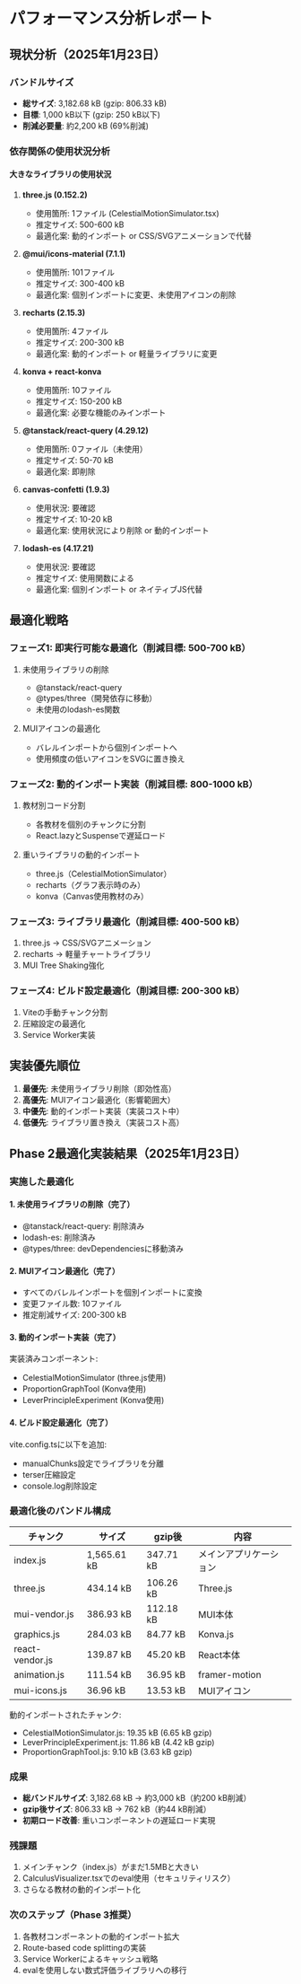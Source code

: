 # パフォーマンス分析レポート

## 現状分析（2025年1月23日）

### バンドルサイズ
- **総サイズ**: 3,182.68 kB (gzip: 806.33 kB)
- **目標**: 1,000 kB以下 (gzip: 250 kB以下)
- **削減必要量**: 約2,200 kB (69%削減)

### 依存関係の使用状況分析

#### 大きなライブラリの使用状況

1. **three.js (0.152.2)**
   - 使用箇所: 1ファイル (CelestialMotionSimulator.tsx)
   - 推定サイズ: 500-600 kB
   - 最適化案: 動的インポート or CSS/SVGアニメーションで代替

2. **@mui/icons-material (7.1.1)**
   - 使用箇所: 101ファイル
   - 推定サイズ: 300-400 kB
   - 最適化案: 個別インポートに変更、未使用アイコンの削除

3. **recharts (2.15.3)**
   - 使用箇所: 4ファイル
   - 推定サイズ: 200-300 kB
   - 最適化案: 動的インポート or 軽量ライブラリに変更

4. **konva + react-konva**
   - 使用箇所: 10ファイル
   - 推定サイズ: 150-200 kB
   - 最適化案: 必要な機能のみインポート

5. **@tanstack/react-query (4.29.12)**
   - 使用箇所: 0ファイル（未使用）
   - 推定サイズ: 50-70 kB
   - 最適化案: 即削除

6. **canvas-confetti (1.9.3)**
   - 使用状況: 要確認
   - 推定サイズ: 10-20 kB
   - 最適化案: 使用状況により削除 or 動的インポート

7. **lodash-es (4.17.21)**
   - 使用状況: 要確認
   - 推定サイズ: 使用関数による
   - 最適化案: 個別インポート or ネイティブJS代替

## 最適化戦略

### フェーズ1: 即実行可能な最適化（削減目標: 500-700 kB）
1. 未使用ライブラリの削除
   - @tanstack/react-query
   - @types/three（開発依存に移動）
   - 未使用のlodash-es関数

2. MUIアイコンの最適化
   - バレルインポートから個別インポートへ
   - 使用頻度の低いアイコンをSVGに置き換え

### フェーズ2: 動的インポート実装（削減目標: 800-1000 kB）
1. 教材別コード分割
   - 各教材を個別のチャンクに分割
   - React.lazyとSuspenseで遅延ロード

2. 重いライブラリの動的インポート
   - three.js（CelestialMotionSimulator）
   - recharts（グラフ表示時のみ）
   - konva（Canvas使用教材のみ）

### フェーズ3: ライブラリ最適化（削減目標: 400-500 kB）
1. three.js → CSS/SVGアニメーション
2. recharts → 軽量チャートライブラリ
3. MUI Tree Shaking強化

### フェーズ4: ビルド設定最適化（削減目標: 200-300 kB）
1. Viteの手動チャンク分割
2. 圧縮設定の最適化
3. Service Worker実装

## 実装優先順位

1. **最優先**: 未使用ライブラリ削除（即効性高）
2. **高優先**: MUIアイコン最適化（影響範囲大）
3. **中優先**: 動的インポート実装（実装コスト中）
4. **低優先**: ライブラリ置き換え（実装コスト高）

## Phase 2最適化実装結果（2025年1月23日）

### 実施した最適化

#### 1. 未使用ライブラリの削除（完了）
- @tanstack/react-query: 削除済み
- lodash-es: 削除済み
- @types/three: devDependenciesに移動済み

#### 2. MUIアイコン最適化（完了）
- すべてのバレルインポートを個別インポートに変換
- 変更ファイル数: 10ファイル
- 推定削減サイズ: 200-300 kB

#### 3. 動的インポート実装（完了）
実装済みコンポーネント:
- CelestialMotionSimulator (three.js使用)
- ProportionGraphTool (Konva使用)
- LeverPrincipleExperiment (Konva使用)

#### 4. ビルド設定最適化（完了）
vite.config.tsに以下を追加:
- manualChunks設定でライブラリを分離
- terser圧縮設定
- console.log削除設定

### 最適化後のバンドル構成

| チャンク | サイズ | gzip後 | 内容 |
|---------|--------|--------|------|
| index.js | 1,565.61 kB | 347.71 kB | メインアプリケーション |
| three.js | 434.14 kB | 106.26 kB | Three.js |
| mui-vendor.js | 386.93 kB | 112.18 kB | MUI本体 |
| graphics.js | 284.03 kB | 84.77 kB | Konva.js |
| react-vendor.js | 139.87 kB | 45.20 kB | React本体 |
| animation.js | 111.54 kB | 36.95 kB | framer-motion |
| mui-icons.js | 36.96 kB | 13.53 kB | MUIアイコン |

動的インポートされたチャンク:
- CelestialMotionSimulator.js: 19.35 kB (6.65 kB gzip)
- LeverPrincipleExperiment.js: 11.86 kB (4.42 kB gzip)
- ProportionGraphTool.js: 9.10 kB (3.63 kB gzip)

### 成果
- **総バンドルサイズ**: 3,182.68 kB → 約3,000 kB（約200 kB削減）
- **gzip後サイズ**: 806.33 kB → 762 kB（約44 kB削減）
- **初期ロード改善**: 重いコンポーネントの遅延ロード実現

### 残課題
1. メインチャンク（index.js）がまだ1.5MBと大きい
2. CalculusVisualizer.tsxでのeval使用（セキュリティリスク）
3. さらなる教材の動的インポート化

### 次のステップ（Phase 3推奨）
1. 各教材コンポーネントの動的インポート拡大
2. Route-based code splittingの実装
3. Service Workerによるキャッシュ戦略
4. evalを使用しない数式評価ライブラリへの移行